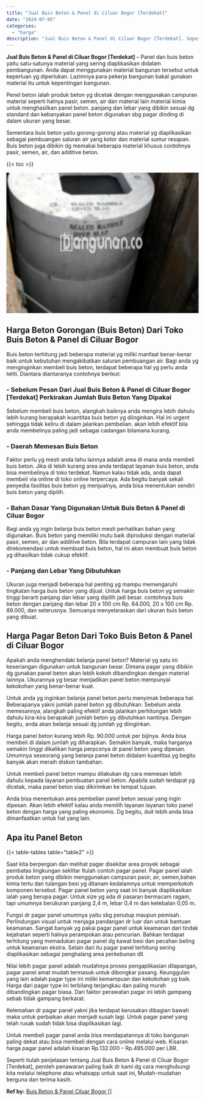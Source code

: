 ```yaml
---
title: "Jual Buis Beton & Panel di Ciluar Bogor [Terdekat]"
date: "2024-07-05"
categories: 
  - "harga"
description: "Jual Buis Beton & Panel di Ciluar Bogor [Terdekat]. Seperti itulah penjelasan tentang Jual Buis Beton & Panel di Ciluar Bogor [Terdekat], peroleh penawaran..."
---
```


**Jual Buis Beton & Panel di Ciluar Bogor \[Terdekat\]** – Panel dan buis beton yaitu satu-satunya material yang sering diaplikasikan didalam pembangunan. Anda dapat menggunakan material bangunan tersebut untuk keperluan yg diperlukan. Lazimnya para pekerja bangunan bakal gunakan material itu untuk kepentingan bangunan.

Penel beton ialah produk beton yg dicetak dengan menggunakan campuran material seperti halnya pasir, semen, air dan material lain material kimia untuk menghasilkan panel beton. panjang dan lebar yang dibikin sesuai dg standard dan kebanyakan panel beton digunakan sbg pagar dinding di dalam ukuran yang besar.

Sementara buis beton yaitu gorong-gorong atau material yg diaplikasikan sebagai pembuangan saluran air yang kotor dan material sumur resapan. Buis beton juga dibikin dg memakai beberapa material khusus contohnya pasir, semen, air, dan additive beton.

{{< toc >}}

![Jual Buis Beton & Panel di Ciluar Bogor [Terdekat]](/images/jual-panel-buis-beton-murah-02.png)

## Harga Beton Gorongan (Buis Beton) Dari Toko Buis Beton & Panel di Ciluar Bogor

Buis beton terhitung jadi beberapa material yg miliki manfaat benar-benar baik untuk kebutuhan mengakibatkan saluran pembuangan air. Bagi anda yg menginginkan membeli buis beton, terdapat beberapa hal yg perlu anda teliti. Diantara diantaranya contohnya berikut:

### \- Sebelum Pesan Dari Jual Buis Beton & Panel di Ciluar Bogor \[Terdekat\] Perkirakan Jumlah Buis Beton Yang Dipakai

Sebelum membeli buis beton, alangkah baiknya anda mengira lebih dahulu lebih kurang berapakah kuantitas buis beton yg diinginkan. Hal ini urgent sehingga tidak keliru di dalam jalankan pembelian. akan lebih efektif bila anda membelinya paling jadi sebagai cadangan bilamana kurang.

### \- Daerah Memesan Buis Beton

Faktor perlu yg mesti anda tahu lainnya adalah area di mana anda membeli buis beton. Jika di lebih kurang area anda terdapat layanan buis beton, anda bisa membelinya di toko terdekat. Namun kalau tidak ada, anda dapat membeli via online di toko online terpercaya. Ada begitu banyak sekali penyedia fasilitas buis beton yg menjualnya, anda bisa menentukan sendiri buis beton yang dipilih.

### \- Bahan Dasar Yang Digunakan Untuk Buis Beton & Panel di Ciluar Bogor

Bagi anda yg ingin belanja buis beton mesti perhatikan bahan yang digunakan. Buis beton yang memiliki mutu baik diproduksi dengan material pasir, semen, air dan additive beton. Bila terdapat campuran lain yang tidak direkomendasi untuk membuat buis beton, hal ini akan membuat buis beton yg dihasilkan tidak cukup efektif.

### \- Panjang dan Lebar Yang Dibutuhkan

Ukuran juga menjadi beberapa hal penting yg mampu memengaruhi tingkatan harga buis beton yang dijual. Untuk harga buis beton yg semakin tinggi berarti panjang dan lebar yang dipilih jadi besar. contohnya buis beton dengan panjang dan lebar 20 x 100 cm Rp. 64.000, 20 x 100 cm Rp. 89.000, dan seterusnya. Semuanya menyelaraskan dari ukuran buis beton yang dibuat.

## Harga Pagar Beton Dari Toko Buis Beton & Panel di Ciluar Bogor

Apakah anda menghendaki belanja panel beton? Material yg satu ini keseriangan digunakan untuk bangunan besar. Dimana pagar yang dibikin dg gunakan panel beton akan lebih kokoh dibandingkan dengan material lainnya. Ukurannya yg besar menjadikan panel beton mempunyai kekokohan yang benar-benar kuat.

Untuk anda yg inginkan belanja panel beton perlu menyimak beberapa hal. Beberapanya yakni jumlah panel beton yg dibutuhkan. Sebelum anda memesannya, alangkah paling efektif anda jalankan perhitungan lebih dahulu kira-kira berapakah jumlah beton yg dibutuhkan nantinya. Dengan begitu, anda akan belanja sesuai dg jumlah yg diinginkan.

Harga panel beton kurang lebih Rp. 90.000 untuk per bijinya. Anda bisa membeli di dalam jumlah yg diharapkan. Semakin banyak, maka harganya semakin tinggi dikalikan harga perpcsnya dr panel beton yang dipesan. Umumnya seseorang yang belanja panel beton didalam kuantitas yg begitu banyak akan meraih diskon tambahan.

Untuk membeli panel beton mampu dilakukan dg cara memesan lebih dahulu kepada layanan pembuatan panel beton. Apabila sudah terdapat yg dicetak, maka panel beton siap dikirimkan ke tempat tujuan.

Anda bisa menentukan area pembelian panel beton sesuai yang ingin dipesan. Akan lebih efektif kalau anda memilih layanan layanan toko panel beton dengan harga yang paling ekonomis. Dg begitu, duit lebih anda bisa dimanfaatkan untuk hal yang lain.

## Apa itu Panel Beton

{{< table-tables table="table2" >}}

Saat kita berpergian dan melihat pagar disekitar area proyek sebagai pembatas lingkungan seklitar Itulah contoh pagar panel. Pagar panel ialah produk beton yang dibikin menggunakan campuran pasir, air, semen,bahan kimia tertu dan tulangan besi yg ditanam kedalamnya untuk memperkokoh komponen tersebut. Pagar panel beton yang saat ini banyak diaplikasikan ialah yang berupa pagar. Untuk size yg ada di pasaran bermacam ragam, tapi umumnya berukuran panjang 2,4 m, lebar 0,4 m dan ketebalan 0,05 m.

Fungsi dr pagar panel umumnya yaitu sbg penutup maupun pemisah. Perlindungan visual untuk menjaga pandangan dr luar dan untuk bantuan keamanan. Sangat banyak yg pakai pagar panel untuk keamanan dari tindak kejahatan seperti halnya perampokan atau pencurian. Bahkan terdapat terhitung yang memadukan pagar panel dg kawat besi dan pecahan beling untuk keamanan ekstra. Selain dari itu pagar panel terhitung sering diaplikasikan sebagai penghalang area perkebunan dll.

Nilai lebih pagar panel adalah mudahnya proses pengaplikasian dilapangan, pagar panel amat mudah termasuk untuk dibongkar pasang. Keunggulan yang lain adalah pagar type ini miliki kemampuan dan kekokohan yg baik. Harga dari pagar type ini terbilang terjangkau dan paling murah dibandingkan pagar biasa. Dari faktor perawatan pagar ini lebih gampang sebab tidak gampang berkarat.

Kelemahan dr pagar panel yakni jika terdapat kerusakan dibagian bawah maka untuk perbaikan akan menjadi susah lagi. Untuk pagar panel yang telah rusak sudah tidak bisa diaplikasikan lagi.

Untuk membeli pagar panel anda bisa mendapatannya di toko bangunan paling dekat atau bisa membeli dengan cara online melalui web. Kisaran harga pagar panel adalah kisaran Rp.132.000 – Rp.495.000 per LBR.

Seperti itulah penjelasan tentang Jual Buis Beton & Panel di Ciluar Bogor \[Terdekat\], peroleh penawaran paling baik dr kami dg cara menghubungi kita melalui telephone atau whatsapp untuk saat ini, Mudah-mudahan berguna dan terima kasih.

**Ref by:** [Buis Beton & Panel Ciluar Bogor []](https://id.wikipedia.org/wiki/Buis)
